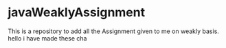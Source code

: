 javaWeaklyAssignment
====================

This is a repository  to add all the Assignment given to me on weakly basis.
hello i have made these cha
